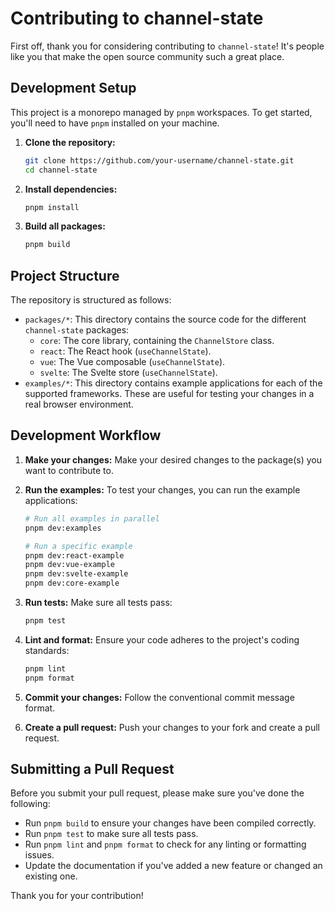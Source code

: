 # Contributing to channel-state

First off, thank you for considering contributing to `channel-state`! It's people like you that make the open source community such a great place.

## Development Setup

This project is a monorepo managed by `pnpm` workspaces. To get started, you'll need to have `pnpm` installed on your machine.

1.  **Clone the repository:**

    ```bash
    git clone https://github.com/your-username/channel-state.git
    cd channel-state
    ```

2.  **Install dependencies:**

    ```bash
    pnpm install
    ```

3.  **Build all packages:**

    ```bash
    pnpm build
    ```

## Project Structure

The repository is structured as follows:

- `packages/*`: This directory contains the source code for the different `channel-state` packages:
  - `core`: The core library, containing the `ChannelStore` class.
  - `react`: The React hook (`useChannelState`).
  - `vue`: The Vue composable (`useChannelState`).
  - `svelte`: The Svelte store (`useChannelState`).
- `examples/*`: This directory contains example applications for each of the supported frameworks. These are useful for testing your changes in a real browser environment.

## Development Workflow

1.  **Make your changes:** Make your desired changes to the package(s) you want to contribute to.

2.  **Run the examples:** To test your changes, you can run the example applications:

    ```bash
    # Run all examples in parallel
    pnpm dev:examples

    # Run a specific example
    pnpm dev:react-example
    pnpm dev:vue-example
    pnpm dev:svelte-example
    pnpm dev:core-example
    ```

3.  **Run tests:** Make sure all tests pass:

    ```bash
    pnpm test
    ```

4.  **Lint and format:** Ensure your code adheres to the project's coding standards:

    ```bash
    pnpm lint
    pnpm format
    ```

5.  **Commit your changes:** Follow the conventional commit message format.

6.  **Create a pull request:** Push your changes to your fork and create a pull request.

## Submitting a Pull Request

Before you submit your pull request, please make sure you've done the following:

- Run `pnpm build` to ensure your changes have been compiled correctly.
- Run `pnpm test` to make sure all tests pass.
- Run `pnpm lint` and `pnpm format` to check for any linting or formatting issues.
- Update the documentation if you've added a new feature or changed an existing one.

Thank you for your contribution!
